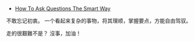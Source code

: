 
- [How To Ask Questions The Smart Way](http://www.catb.org/~esr/faqs/smart-questions.html)

 不敢忘记初衷。
 一个看起来复杂的事物，将其理顺，掌握要点，方能自由驾驭。
 
 走的很艱難不是？ 沒事，加油！
 